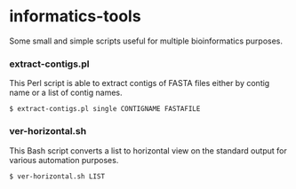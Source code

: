 # informatics-tools
Some small and simple scripts useful for multiple bioinformatics purposes.

### extract-contigs.pl
This Perl script is able to extract contigs of FASTA files either by contig name or a list of contig names.
```
$ extract-contigs.pl single CONTIGNAME FASTAFILE
```

### ver-horizontal.sh
This Bash script converts a list to horizontal view on the standard output for various automation purposes.
```
$ ver-horizontal.sh LIST
```
